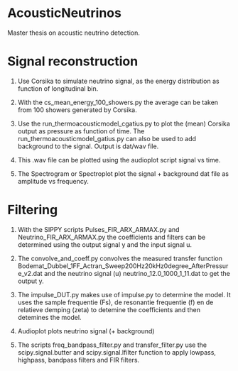 # AcousticNeutrinos

Master thesis on acoustic neutrino detection. 

# Signal reconstruction

1. Use Corsika to simulate neutrino signal, as the energy distribution as function of longitudinal bin.

2. With the cs_mean_energy_100_showers.py the average can be taken from 100 showers generated by Corsika.

3. Use the run_thermoacousticmodel_cgatius.py to plot the (mean) Corsika output as pressure as function of time. The run_thermoacousticmodel_gatius.py can also be used to add background to the signal. Output is dat/wav file. 

4. This .wav file can be plotted using the audioplot script signal vs time. 

5. The Spectrogram or Spectroplot plot the signal + background dat file as amplitude vs frequency. 

# Filtering

1. With the SIPPY scripts Pulses_FIR_ARX_ARMAX.py and Neutrino_FIR_ARX_ARMAX.py the coefficients and filters can be determined using the output signal y and the input signal u.

2. The convolve_and_coeff.py convolves the measured transfer function Bodemat_Dubbel_1FF_Actran_Sweep200Hz20kHz0degree_AfterPressure_v2.dat and the neutrino signal (u) neutrino_12.0_1000_1_11.dat to get the output y.

3. The impulse_DUT.py makes use of impulse.py to determine the model. It uses the sample frequentie (Fs), de resonantie frequentie (f) en de relatieve demping (zeta) to detemine the coefficients and then detemines the model. 

4. Audioplot plots neutrino signal (+ background)

5. The scripts freq_bandpass_filter.py and transfer_filter.py use the scipy.signal.butter and scipy.signal.lfilter function to apply lowpass, highpass, bandpass filters and FIR filters. 
